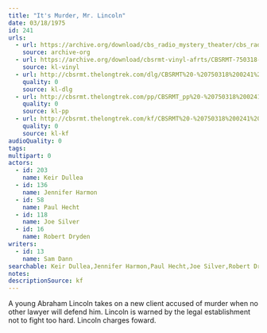```yaml
---
title: "It's Murder, Mr. Lincoln"
date: 03/18/1975
id: 241
urls: 
  - url: https://archive.org/download/cbs_radio_mystery_theater/cbs_radio_mystery_theater-0201-0250.zip/cbs_radio_mystery_theater-0201-0250%2Fcbsrmt_0241_its_murder_mr_lincoln.mp3
    source: archive-org
  - url: https://archive.org/download/cbsrmt-vinyl-afrts/CBSRMT-750318-0241-It%27s-Murder-Mr.-Lincoln_afrts.mp3
    source: kl-vinyl
  - url: http://cbsrmt.thelongtrek.com/dlg/CBSRMT%20-%20750318%200241%20It%27s%20Murder%20Mr%20Lincoln.mp3
    quality: 0
    source: kl-dlg
  - url: http://cbsrmt.thelongtrek.com/pp/CBSRMT_pp%20-%20750318%200241%20It%27s%20Murder%20Mr%20Lincoln.mp3
    quality: 0
    source: kl-pp
  - url: http://cbsrmt.thelongtrek.com/kf/CBSRMT%20-%20750318%200241%20It%27s%20Murder%20Mr%20Lincoln_kf.mp3
    quality: 0
    source: kl-kf
audioQuality: 0
tags: 
multipart: 0
actors:  
  - id: 203
    name: Keir Dullea  
  - id: 136
    name: Jennifer Harmon  
  - id: 58
    name: Paul Hecht  
  - id: 118
    name: Joe Silver  
  - id: 16
    name: Robert Dryden
writers:  
  - id: 13
    name: Sam Dann
searchable: Keir Dullea,Jennifer Harmon,Paul Hecht,Joe Silver,Robert Dryden Sam Dann
notes: 
descriptionSource: kf
---
```

A young Abraham Lincoln takes on a new client accused of murder when no other lawyer will defend him. Lincoln is warned by the legal establishment not to fight too hard. Lincoln charges foward.